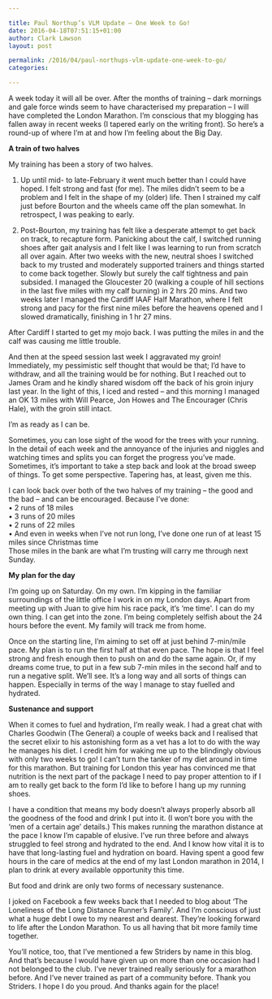 ```yaml
---

title: Paul Northup’s VLM Update – One Week to Go!
date: 2016-04-18T07:51:15+01:00
author: Clark Lawson
layout: post

permalink: /2016/04/paul-northups-vlm-update-one-week-to-go/
categories:

---
```

A week today it will all be over. After the months of training – dark mornings and gale force winds seem to have characterised my preparation – I will have completed the London Marathon. I’m conscious that my blogging has fallen away in recent weeks (I tapered early on the writing front). So here’s a round-up of where I’m at and how I’m feeling about the Big Day.

**A train of two halves**

My training has been a story of two halves. 

1. Up until mid- to late-February it went much better than I could have hoped. I felt strong and fast (for me). The miles didn’t seem to be a problem and I felt in the shape of my (older) life. Then I strained my calf just before Bourton and the wheels came off the plan somewhat. In retrospect, I was peaking to early.

2. Post-Bourton, my training has felt like a desperate attempt to get back on track, to recapture form. Panicking about the calf, I switched running shoes after gait analysis and I felt like I was learning to run from scratch all over again. After two weeks with the new, neutral shoes I switched back to my trusted and moderately supported trainers and things started to come back together. Slowly but surely the calf tightness and pain subsided. I managed the Gloucester 20 (walking a couple of hill sections in the last five miles with my calf burning) in 2 hrs 20 mins. And two weeks later I managed the Cardiff IAAF Half Marathon, where I felt strong and pacy for the first nine miles before the heavens opened and I slowed dramatically, finishing in 1 hr 27 mins. 

After Cardiff I started to get my mojo back. I was putting the miles in and the calf was causing me little trouble. 

And then at the speed session last week I aggravated my groin! Immediately, my pessimistic self thought that would be that; I’d have to withdraw, and all the training would be for nothing. But I reached out to James Oram and he kindly shared wisdom off the back of his groin injury last year. In the light of this, I iced and rested – and this morning I managed an OK 13 miles with Will Pearce, Jon Howes and The Encourager (Chris Hale), with the groin still intact. 

I’m as ready as I can be. 

Sometimes, you can lose sight of the wood for the trees with your running. In the detail of each week and the annoyance of the injuries and niggles and watching times and splits you can forget the progress you’ve made. Sometimes, it’s important to take a step back and look at the broad sweep of things. To get some perspective. Tapering has, at least, given me this.

I can look back over both of the two halves of my training – the good and the bad – and can be encouraged. Because I’ve done:  
• 2 runs of 18 miles  
• 3 runs of 20 miles  
• 2 runs of 22 miles  
• And even in weeks when I’ve not run long, I’ve done one run of at least 15 miles since Christmas time  
Those miles in the bank are what I’m trusting will carry me through next Sunday.

**My plan for the day**

I’m going up on Saturday. On my own. I’m kipping in the familiar surroundings of the little office I work in on my London days. Apart from meeting up with Juan to give him his race pack, it’s &#8216;me time'. I can do my own thing. I can get into the zone. I’m being completely selfish about the 24 hours before the event. My family will track me from home.

Once on the starting line, I’m aiming to set off at just behind 7-min/mile pace. My plan is to run the first half at that even pace. The hope is that I feel strong and fresh enough then to push on and do the same again. Or, if my dreams come true, to put in a few sub 7-min miles in the second half and to run a negative split. We’ll see. It’s a long way and all sorts of things can happen. Especially in terms of the way I manage to stay fuelled and hydrated.

**Sustenance and support**

When it comes to fuel and hydration, I’m really weak. I had a great chat with Charles Goodwin (The General) a couple of weeks back and I realised that the secret elixir to his astonishing form as a vet has a lot to do with the way he manages his diet. I credit him for waking me up to the blindingly obvious with only two weeks to go! I can’t turn the tanker of my diet around in time for this marathon. But training for London this year has convinced me that nutrition is the next part of the package I need to pay proper attention to if I am to really get back to the form I’d like to before I hang up my running shoes.

I have a condition that means my body doesn’t always properly absorb all the goodness of the food and drink I put into it. (I won’t bore you with the ‘men of a certain age’ details.) This makes running the marathon distance at the pace I know I’m capable of elusive. I’ve run three before and always struggled to feel strong and hydrated to the end. And I know how vital it is to have that long-lasting fuel and hydration on board. Having spent a good few hours in the care of medics at the end of my last London marathon in 2014, I plan to drink at every available opportunity this time.

But food and drink are only two forms of necessary sustenance.

I joked on Facebook a few weeks back that I needed to blog about ‘The Loneliness of the Long Distance Runner’s Family’. And I’m conscious of just what a huge debt I owe to my nearest and dearest. They’re looking forward to life after the London Marathon. To us all having that bit more family time together.

You’ll notice, too, that I’ve mentioned a few Striders by name in this blog. And that’s because I would have given up on more than one occasion had I not belonged to the club. I’ve never trained really seriously for a marathon before. And I’ve never trained as part of a community before. Thank you Striders. I hope I do you proud. And thanks again for the place!